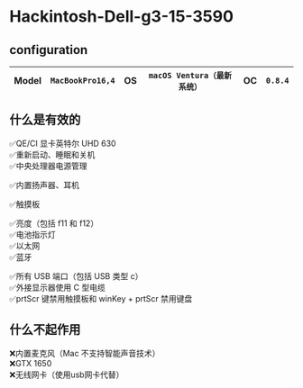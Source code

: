 # Hackintosh-Dell-g3-15-3590<br>

## configuration

Model | `MacBookPro16,4` | OS | `macOS Ventura（最新系统）` | OC | `0.8.4`
---|---|---|---|---|---



##  什么是有效的
✅QE/CI 显卡英特尔 UHD 630 <br>
✅重新启动、睡眠和关机 <br>
✅中央处理器电源管理 <br>

✅内置扬声器、耳机 <br>

✅触摸板 <br>

✅亮度（包括 f11 和 f12） <br>
✅电池指示灯 <br>
✅以太网 <br>
✅蓝牙 <br>

✅所有 USB 端口（包括 USB 类型 c） <br>
✅外接显示器使用 C 型电缆 <br>
✅prtScr 键禁用触摸板和 winKey + prtScr 禁用键盘 <br>

##  什么不起作用 <br>
❌内置麦克风（Mac 不支持智能声音技术） <br>
❌GTX 1650 <br>
❌无线网卡（使用usb网卡代替）
